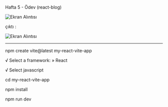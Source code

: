Hafta 5 - Ödev (react-blog)

![Ekran Alıntısı](https://github.com/TkN42/React/assets/29886553/c7d4ee2a-7f76-47c3-b94c-03b48eb5207b)



çıktı :

![Ekran Alıntısı](https://github.com/TkN42/React/assets/29886553/4a38183a-9ab9-49d8-ac4f-52bd75ac41db)



----------------------------------------------------------------

npm create vite@latest my-react-vite-app

√ Select a framework: » React

√ Select javascript

cd my-react-vite-app

npm install

npm run dev
